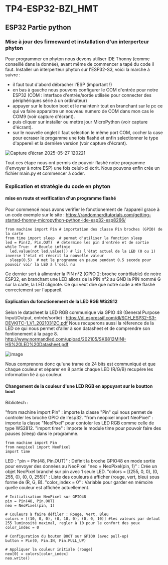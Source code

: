 # TP4-ESP32-BZI_HMT
## ESP32 Partie python
### Mise à jour des firmeward et installation d'un interperteur phyton
Pour programmer en phyton nous devons utiliser IDE Thonny (comme conseillé dans la donnée), avant même de commencer a tapé du code il faut.
Installer un interperteur phyton sur l'ESP32-S3, voici la marche à suivre :
- il faut tout d'abord débracher l'ESP (important !)
- en bas à gauche nous pouvons configurer le COM d'entrée pour notre ESP32 (COM : interface d'entrée/sortie utilisée pour connecter des périphériques série à un ordinateur)
- appuyer sur le bouton boot et le maintenir tout en branchant sur le pc ce qui va faire apparaitre un nouveau numero de COM dans mon cas le COM9 (voir capture d'écrant).
- puis cliquer sur installer ou mettre jour MicroPython (voir capture d'écrant).
- sur le nouvelle onglet il faut selection le même port COM, cocher la case pour ecraser le progamme une fois flashé et enfin selectionner le type d'appereil et la dernière version (voir capture d'écrant).

![Capture d’écran 2025-05-27 120221](https://github.com/user-attachments/assets/f3a2b64d-13ea-4ee8-8441-b734bda6d39d)

Tout ces étape nous ont permis de pouvoir flashé notre programme (l'envoyer à notre ESP) une fois celuit-ci écrit. Nous pouvons enfin crée un fichier main.py et commencer à coder.
### Explication et stratégie du code en phyton
#### mise en route et verification d'un programme flashé

Pour commencé nous avons verifier le fonctionement de l'appareil grace à un code exemple sur le site : https://randomnerdtutorials.com/getting-started-thonny-micropython-python-ide-esp32-esp8266/

```
from machine import Pin # importation des classe Pin broches (GPIO) de la carte
from time import sleep  # permet d'utiliser la fonction sleep 
led = Pin(2, Pin.OUT)  # determine les pin d'entrée et de sortie
while True:  # Boucle infinie
  led.value(not led.value()) # lis l'état actuel de la LED (0 ou 1) inverse l'état et réecrit la nouvelle valeur
  sleep(0.5)  # met le programme en pause pendant 0.5 secode pour pouvoir voir la LED à l'oeil nu

```
  
Ce dernier sert à alimenter la PIN n°2 (GPIO 2: broche contrôlable) de notre ESP32, en branchant une LED allons de la PIN n°2 au GND la PIN nommé G sur la carte, la LED clignote. Ce qui veut dire que notre code a été flashé correctement sur l'appareil.
#### Explication du fonctionement de la LED RGB WS2812

Selon le datasheet la LED RGB communique via GPIO 48 (General Purpose Input/Output, entrée/sortie) : https://dl.espressif.com/dl/SCH_ESP32-S3-DEVKITC-1_V1_20210312C.pdf
Nous recuperons aussi la réference de la LED ce qui nous permet d'aller à son datasheet et de comprendre son fontionement à la page 8. http://www.normandled.com/upload/202105/SK6812MINI-HS%20LED%20Datasheet.pdf

![image](https://github.com/user-attachments/assets/863adfb6-4316-4e94-a3d6-d4bdee54b486)


Nous comprenons donc qu'une trame de 24 bits est communiqué et que chaque couleur et séparer en 8 partie chaque LED (R/G/B) recupére les information lié à ça couleur.

#### Changement de la couleur d'une LED RGB en appuyant sur le boutton boot
Bibliotech : 

"from machine import Pin" : importe la classe "Pin" qui nous permet de controler les broche GPIO de l'esp32.
"from neopixel import NeoPixel" : importe la classe "NeoPixel" pour contoler les LED RGB comme celle de type WS2812.
"import time" : Importe le module time pour pouvoir faire des pauses (sleep) dans le programme.

```
from machine import Pin
from neopixel import NeoPixel
import time

```
LED :
"pin = Pin(48, Pin.OUT)" : Définit la broche GPIO48 en mode sortie pour envoyer des données au NeoPixel
"neo = NeoPixel(pin, 1)" : Crée un objet NeoPixel branché sur pin avec 1 seule LED.
"colors = [(255, 0, 0), (0, 255, 0), (0, 0, 255)]" : Liste des couleurs à afficher (rouge, vert, bleu) sous forme de (R, G, B).
"color_index = 0" : Variable pour garder en mémoire quelle couleur est affichée actuellement.

```
# Initialisation NeoPixel sur GPIO48
pin = Pin(48, Pin.OUT)
neo = NeoPixel(pin, 1)

# Couleurs à faire défiler : Rouge, Vert, Bleu
colors = [(10, 0, 0), (0, 10, 0), (0, 0, 10)] #les valeurs par defaut 255 luminosité maximal, regler à 10 pour le confort des yeux
color_index = 0

# Configuration du bouton BOOT sur GPIO0 (avec pull-up)
button = Pin(0, Pin.IN, Pin.PULL_UP)

# Appliquer la couleur initiale (rouge)
neo[0] = colors[color_index]
neo.write()

```




